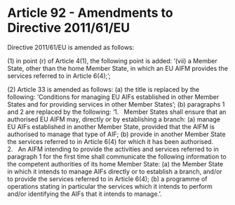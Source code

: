 # Article 92 - Amendments to Directive 2011/61/EU


Directive 2011/61/EU is amended as follows:

(1) in point (r) of Article 4(1), the following point is added: ‘(vii) a Member State, other than the home Member State, in which an EU AIFM provides the services referred to in Article 6(4);’;

(2) Article 33 is amended as follows: (a) the title is replaced by the following: ‘Conditions for managing EU AIFs established in other Member States and for providing services in other Member States’; (b) paragraphs 1 and 2 are replaced by the following: ‘1.   Member States shall ensure that an authorised EU AIFM may, directly or by establishing a branch: (a) manage EU AIFs established in another Member State, provided that the AIFM is authorised to manage that type of AIF; (b) provide in another Member State the services referred to in Article 6(4) for which it has been authorised. 2.   An AIFM intending to provide the activities and services referred to in paragraph 1 for the first time shall communicate the following information to the competent authorities of its home Member State: (a) the Member State in which it intends to manage AIFs directly or to establish a branch, and/or to provide the services referred to in Article 6(4); (b) a programme of operations stating in particular the services which it intends to perform and/or identifying the AIFs that it intends to manage.’.
